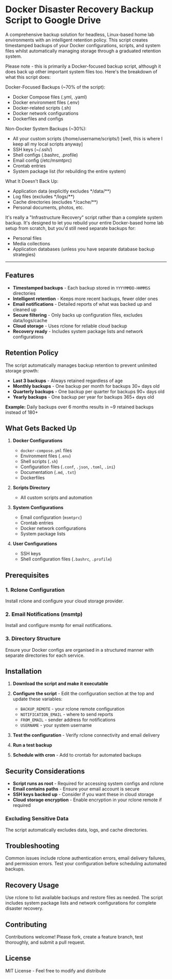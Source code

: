 # Docker Disaster Recovery Backup Script to Google Drive

A comprehensive backup solution for headless, Linux-based home lab environments with an intelligent retention policy. This script creates timestamped backups of your Docker configurations, scripts, and system files whilst automatically managing storage through a graduated retention system.

Please note - this is primarily a Docker-focused backup script, although it does back up other important system files too. 
Here's the breakdown of what this script does:

Docker-Focused Backups (~70% of the script):

- Docker Compose files (.yml, .yaml)
- Docker environment files (.env)
- Docker-related scripts (.sh)
- Docker network configurations
- Dockerfiles and configs

Non-Docker System Backups (~30%):

- All your custom scripts (/home/username/scripts/) [well, this is where I keep all my local scripts anyway]
- SSH keys (~/.ssh/)
- Shell configs (.bashrc, .profile)
- Email config (/etc/msmtprc)
- Crontab entries
- System package list (for rebuilding the entire system)

What It Doesn't Back Up:

- Application data (explicitly excludes */data/**)
- Log files (excludes */logs/**)
- Cache directories (excludes */cache/**)
- Personal documents, photos, etc.

It's really a "Infrastructure Recovery" script rather than a complete system backup. It's designed to let you rebuild your entire Docker-based home lab setup from scratch, but you'd still need separate backups for:

- Personal files
- Media collections
- Application databases (unless you have separate database backup strategies)

------

## Features

- **Timestamped backups** - Each backup stored in `YYYYMMDD-HHMMSS` directories
- **Intelligent retention** - Keeps more recent backups, fewer older ones
- **Email notifications** - Detailed reports of what was backed up and cleaned up
- **Secure filtering** - Only backs up configuration files, excludes data/logs/cache
- **Cloud storage** - Uses rclone for reliable cloud backup
- **Recovery ready** - Includes system package lists and network configurations

## Retention Policy

The script automatically manages backup retention to prevent unlimited storage growth:

- **Last 3 backups** - Always retained regardless of age
- **Monthly backups** - One backup per month for backups 30+ days old
- **Quarterly backups** - One backup per quarter for backups 90+ days old
- **Yearly backups** - One backup per year for backups 365+ days old

**Example:** Daily backups over 6 months results in ~9 retained backups instead of 180+


## What Gets Backed Up

1. **Docker Configurations**
   - `docker-compose.yml` files
   - Environment files (`.env`)
   - Shell scripts (`.sh`)
   - Configuration files (`.conf`, `.json`, `.toml`, `.ini`)
   - Documentation (`.md`, `.txt`)
   - Dockerfiles

2. **Scripts Directory**
   - All custom scripts and automation

3. **System Configurations**
   - Email configuration (`msmtprc`)
   - Crontab entries
   - Docker network configurations
   - System package lists

4. **User Configurations**
   - SSH keys
   - Shell configuration files (`.bashrc`, `.profile`)
  

## Prerequisites

### 1. Rclone Configuration
Install rclone and configure your cloud storage provider.

### 2. Email Notifications (msmtp)
Install and configure msmtp for email notifications.

### 3. Directory Structure
Ensure your Docker configs are organised in a structured manner with separate directories for each service.


## Installation

1. **Download the script and make it executable**

2. **Configure the script** - Edit the configuration section at the top and update these variables:
   - `BACKUP_REMOTE` - your rclone remote configuration
   - `NOTIFICATION_EMAIL` - where to send reports
   - `FROM_EMAIL` - sender address for notifications
   - `USERNAME` - your system username

3. **Test the configuration** - Verify rclone connectivity and email delivery

4. **Run a test backup**

5. **Schedule with cron** - Add to crontab for automated backups


## Security Considerations

- **Script runs as root** - Required for accessing system configs and rclone
- **Email contains paths** - Ensure your email account is secure
- **SSH keys backed up** - Consider if you want these in cloud storage
- **Cloud storage encryption** - Enable encryption in your rclone remote if required

### Excluding Sensitive Data
The script automatically excludes data, logs, and cache directories.

## Troubleshooting

Common issues include rclone authentication errors, email delivery failures, and permission errors. Test your configuration before scheduling automated backups.

## Recovery Usage

Use rclone to list available backups and restore files as needed. The script includes system package lists and network configurations for complete disaster recovery.

## Contributing

Contributions welcome! Please fork, create a feature branch, test thoroughly, and submit a pull request.

## License

MIT License - Feel free to modify and distribute

